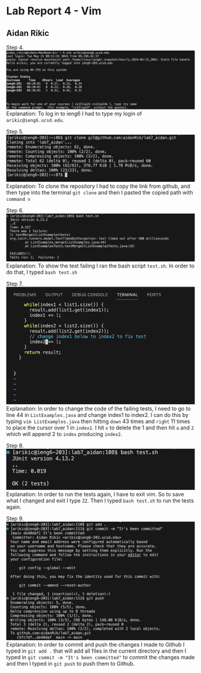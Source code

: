 # Lab Report 4 - Vim  
## Aidan Rikic  
Step 4.  
![Image](lab4_ss1.png)
Explanation: To log in to ieng6 I had to type my login of `arikic@ieng6.ucsd.edu`.   

Step 5.  
![Image](lab4_ss2.png)  
Explanation: To clone the repository I had to copy the link from github, and then type into the terminal `git clone` and then I pasted the copied path with `command v`  

Step 6.  
![Image](lab4_ss3.png)  
Explanation: To show the test failing I ran the bash script `test.sh`. In order to do that, I typed `bash test.sh`  

Step 7.  
![Image](lab4_ss4.png)  
Explanation: In order to change the code of the failing tests, I need to go to line 44 in `ListExamples.java` and change index1 to index2. 
I can do this by typing `vim ListExamples.java` then hitting `down` 43 times and `right` 11 times to place the cursor over 1 in `index1`. 
I hit `x` to delete the 1 and then hit `a` and `2` which will append 2 to `index` producing `index2`.  

Step 8.  
![Image](lab4_ss5.png)  
Explanation: In order to run the tests again, I have to exit vim. So to save what I changed and exit I type `ZZ`. 
Then I typed `bash test.sh` to run the tests again.  

Step 9.  
![Image](lab4_ss6.png)  
Explanation: In order to commit and push the changes I made to Github I typed in `git add .` that will add all files in the current directory and then
I typed in `git commit -m "It's been committed"` to commit the changes made and then I typed in `git push` to push them to Github. 
